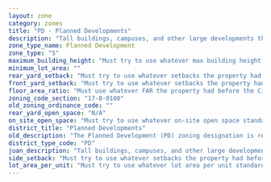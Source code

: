 ```yaml
---
layout: zone
category: zones
title: "PD - Planned Developments"
description: "Tall buildings, campuses, and other large developments that must be negotiated with city planners. Developers gain freedom in building design, but must work with city to ensure project serves and integrates with surrounding neighborhood."
zone_type_name: Planned Development
zone_type: "5"
maximum_building_height: "Must try to use whatever max building height the property had before the City approved the planned development."
minimum_lot_area: ""
rear_yard_setback: "Must try to use whatever setbacks the property had before the City approved the planned development."
front_yard_setback: "Must try to use whatever setbacks the property had before the City approved the planned development."
floor_area_ratio: "Must use whatever FAR the property had before the City approved the planned development."
zoning_code_section: "17-8-0100"
old_zoning_ordinance_code: ""
rear_yard_open_space: "N/A"
on_site_open_space: "Must try to use whatever on-site open space standards the property had before the City approved the planned development."
district_title: "Planned Developments"
old_description: "The Planned Development (PD) zoning designation is required for certain projects to ensure adequate public review, encourage unified planning and development, promote economically beneficial development patterns that are compatible with the character of existing neighborhoods, allow design flexibility, and encourage the protection and conservation of the city&#39;s natural resources."
district_type_code: "PD"
juan_description: "Tall buildings, campuses, and other large developments that must be negotiated with city planners. Developers gain freedom in building design, but must work with city to ensure project serves and integrates with surrounding neighborhood."
side_setback: "Must try to use whatever setbacks the property had before the City approved the planned development."
lot_area_per_unit: "Must try to use whatever lot area per unit standards the property had before the City approved the planned development."
---
```

